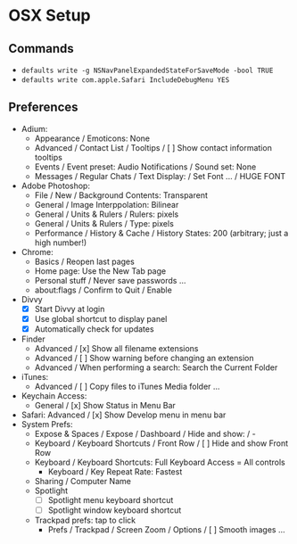 # OSX Setup

## Commands

* `defaults write -g NSNavPanelExpandedStateForSaveMode -bool TRUE`
* `defaults write com.apple.Safari IncludeDebugMenu YES`

## Preferences

* Adium:
	- Appearance / Emoticons: None
	- Advanced / Contact List / Tooltips / [ ] Show contact information tooltips
	- Events / Event preset: Audio Notifications / Sound set: None
	- Messages / Regular Chats / Text Display: / Set Font ... / HUGE FONT
* Adobe Photoshop:
	- File / New / Background Contents: Transparent
	- General / Image Interppolation: Bilinear
	- General / Units &amp; Rulers / Rulers: pixels
	- General / Units &amp; Rulers / Type: pixels
	- Performance / History &amp; Cache / History States: 200 (arbitrary; just a high number!)
* Chrome:
	- Basics / Reopen last pages
	- Home page: Use the New Tab page
	- Personal stuff / Never save passwords …
	- about:flags / Confirm to Quit / Enable
* Divvy
	- [x] Start Divvy at login
	- [x] Use global shortcut to display panel
	- [x] Automatically check for updates
* Finder
	- Advanced / [x] Show all filename extensions
	- Advanced / [ ] Show warning before changing an extension
	- Advanced / When performing a search: Search the Current Folder
* iTunes:
	- Advanced / [ ] Copy files to iTunes Media folder …
* Keychain Access:
	- General / [x] Show Status in Menu Bar
* Safari:
	Advanced / [x] Show Develop menu in menu bar
* System Prefs:
	- Expose & Spaces / Expose / Dashboard / Hide and show: / -
	- Keyboard / Keyboard Shortcuts / Front Row / [ ] Hide and show Front Row
	- Keyboard / Keyboard Shortcuts: Full Keyboard Access = All controls
		* Keyboard / Key Repeat Rate: Fastest
	- Sharing / Computer Name
	- Spotlight
		* [ ] Spotlight menu keyboard shortcut
		* [ ] Spotlight window keyboard shortcut
	- Trackpad prefs: tap to click
		* Prefs / Trackpad / Screen Zoom / Options / [ ] Smooth images …
